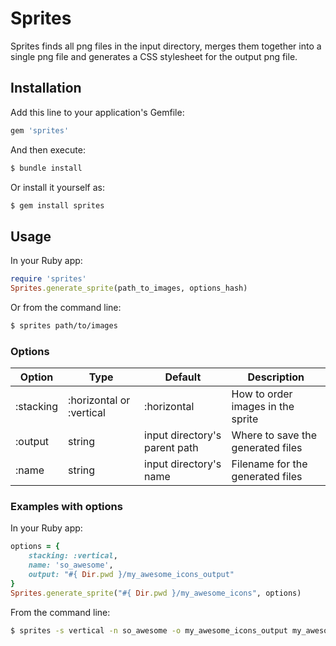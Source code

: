 # Sprites

Sprites finds all png files in the input directory, merges them together into a single png file and generates a CSS stylesheet for the output png file. 

## Installation

Add this line to your application's Gemfile:

```ruby
gem 'sprites'
```

And then execute:
```bash
$ bundle install
```

Or install it yourself as:
```bash
$ gem install sprites
```

## Usage

In your Ruby app:

```ruby
require 'sprites'
Sprites.generate_sprite(path_to_images, options_hash)
```

Or from the command line:

```bash
$ sprites path/to/images
```

### Options

Option | Type | Default | Description
------ | ---- | ------- | -----------
:stacking | :horizontal or :vertical | :horizontal | How to order images in the sprite
:output | string | input directory's parent path | Where to save the generated files
:name | string | input directory's name | Filename for the generated files


### Examples with options
In your Ruby app:

```ruby
options = {
    stacking: :vertical,
    name: 'so_awesome',
    output: "#{ Dir.pwd }/my_awesome_icons_output"
}
Sprites.generate_sprite("#{ Dir.pwd }/my_awesome_icons", options)
```

From the command line:

```bash
$ sprites -s vertical -n so_awesome -o my_awesome_icons_output my_awesome_icons
```
